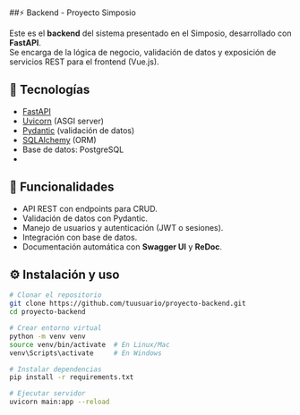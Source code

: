 
##⚡ Backend - Proyecto Simposio

Este es el **backend** del sistema presentado en el Simposio, desarrollado con **FastAPI**.  
Se encarga de la lógica de negocio, validación de datos y exposición de servicios REST para el frontend (Vue.js).

## 🚀 Tecnologías
- [FastAPI](https://fastapi.tiangolo.com/)
- [Uvicorn](https://www.uvicorn.org/) (ASGI server)
- [Pydantic](https://docs.pydantic.dev/) (validación de datos)
- [SQLAlchemy](https://www.sqlalchemy.org/) (ORM)
- Base de datos: PostgreSQL
- 
## 📌 Funcionalidades
- API REST con endpoints para CRUD.
- Validación de datos con Pydantic.
- Manejo de usuarios y autenticación (JWT o sesiones).
- Integración con base de datos.
- Documentación automática con **Swagger UI** y **ReDoc**.

## ⚙️ Instalación y uso
```bash
# Clonar el repositorio
git clone https://github.com/tuusuario/proyecto-backend.git
cd proyecto-backend

# Crear entorno virtual
python -m venv venv
source venv/bin/activate  # En Linux/Mac
venv\Scripts\activate     # En Windows

# Instalar dependencias
pip install -r requirements.txt

# Ejecutar servidor
uvicorn main:app --reload
